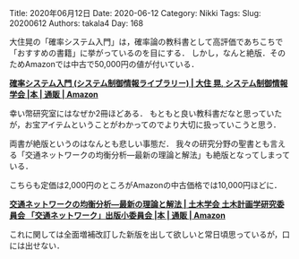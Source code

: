 ﻿Title: 2020年06月12日
Date: 2020-06-12
Category: Nikki
Tags: 
Slug: 20200612
Authors: takala4
Day: 168



大住晃の「確率システム入門」は，確率論の教科書として高評価であちこちで「おすすめの書籍」に挙がっているのを目にする．
しかし，なんと絶版．そのためAmazonでは中古で50,000円の値が付いている．


**[確率システム入門 (システム制御情報ライブラリー) | 大住 晃, システム制御情報学会 |本 | 通販 | Amazon](https://amzn.to/3hnS7l1)**


幸い幣研究室にはなぜか2冊ほどある．
もともと良い教科書だなと思っていたが，お宝アイテムということがわかってのでより大切に扱っていこうと思う．



両書が絶版というのはなんとも悲しい事態だ．
我々の研究分野の聖書とも言える「交通ネットワークの均衡分析―最新の理論と解法」も絶版となってしまっている．


こちらも定価は2,000円のところがAmazonの中古価格では10,000円ほどに．


**[交通ネットワークの均衡分析―最新の理論と解法 | 土木学会 土木計画学研究委員会 「交通ネットワーク」出版小委員会 |本 | 通販 | Amazon](https://amzn.to/2AtbpVn )**



これに関しては全面増補改訂した新版を出して欲しいと常日頃思っているが，口には出せない．

